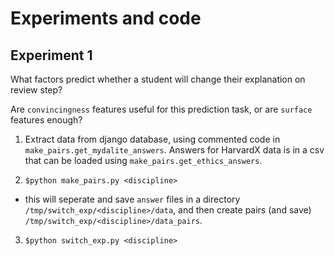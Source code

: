 # Experiments and code

## Experiment 1

What factors predict whether a student will change their explanation on review step?

Are `convincingness` features useful for this prediction task, or are `surface` features enough?

1. Extract data from django database, using commented code in `make_pairs.get_mydalite_answers`. Answers for HarvardX data is in a csv that can be loaded using `make_pairs.get_ethics_answers`.

2. `$python make_pairs.py <discipline>`
 - this will seperate and save `answer` files in a directory `/tmp/switch_exp/<discipline>/data`, and then create pairs (and save) `/tmp/switch_exp/<discipline>/data_pairs`.

3. `$python switch_exp.py <discipline>`
